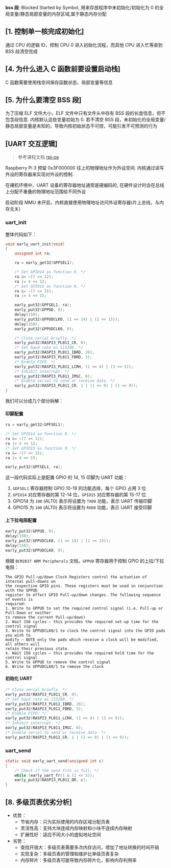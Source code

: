 **bss 段**: Blocked Started by Symbol, 用来存放程序中未初始化/初始化为 0 的全局变量/静态局部变量的内存区域,属于静态内存分配

## [1. 控制单一核完成初始化]
通过 CPU 的逻辑 ID，控制 CPU 0 进入初始化流程，而其他 CPU 进入忙等直到 BSS 段清空完成

## [4. 为什么进入 C 函数前要设置启动栈]
C 函数需要使用栈空间保存函数状态、局部变量等信息

## [5. 为什么要清空 BSS 段]
为了压缩 ELF 文件大小，ELF 文件中只有文件头中存有 BSS 段的长度信息，但不包含段信息. 内核默认这些变量初始为 0. 若不清空 BSS 段，未初始化的全局变量/静态局部变量是未知的，导致内核初始状态不可控，可能引发不可预测的行为

## [UART 交互逻辑]
> 参考课程文档 [rpi-os](https://github.com/s-matyukevich/raspberry-pi-os/blob/master/docs/lesson01/rpi-os.md)

Raspberry Pi 3 预留 0x3F000000 往上的物理地址作为外设空间. 内核通过读写外设的寄存器来实现对外设的控制. 

在裸机环境中，UART 设备的寄存器地址通常是硬编码的, 在硬件设计时会在总线上分配不重叠的物理地址范围给不同外设

启动阶段 MMU 未开启，内核直接使用物理地址访问外设寄存器(片上总线，与内存无关)

### **uart_init**
整体代码如下：
```C
void early_uart_init(void)
{
    unsigned int ra;

    ra = early_get32(GPFSEL1);

    /* Set GPIO14 as function 0. */
    ra &= ~(7 << 12);
    ra |= 4 << 12;
    /* Set GPIO15 as function 0. */
    ra &= ~(7 << 15);
    ra |= 4 << 15;

    early_put32(GPFSEL1, ra);
    early_put32(GPPUD, 0);
    delay(150);
    early_put32(GPPUDCLK0, (1 << 14) | (1 << 15));
    delay(150);
    early_put32(GPPUDCLK0, 0);

    /* Close serial briefly. */
    early_put32(RASPI3_PL011_CR, 0);
    /* Set baud rate as 115200. */
    early_put32(RASPI3_PL011_IBRD, 26);
    early_put32(RASPI3_PL011_FBRD, 3);
    /* Enable FIFO. */
    early_put32(RASPI3_PL011_LCRH, (1 << 4) | (3 << 5));
    /* Inhibit interrupt. */
    early_put32(RASPI3_PL011_IMSC, 0);
    /* Enable serial to send or receive data. */
    early_put32(RASPI3_PL011_CR, 1 | (1 << 8) | (1 << 9));
}
```
我们可以分成几个部分拆解：

#### 印脚配置
```C
ra = early_get32(GPFSEL1);

/* Set GPIO14 as function 0. */
ra &= ~(7 << 12);
ra |= 4 << 12;
/* Set GPIO15 as function 0. */
ra &= ~(7 << 15);
ra |= 4 << 15;

early_put32(GPFSEL1, ra);
```
这一段代码实际上是配置 GPIO 的 14, 15 印脚为 UART 功能：
1. `GDFSEL1` 寄存器控制 GPIO 10-19 的功能选择，每个 GPIO 占用 3 位
2. `GPIO14` 对应寄存器的第 12-14 位，`GPIO15` 对应寄存器的第 15-17 位
3. GPIO14 为 `100` (ALT0) 表示将设置为 `TXD0` 功能，表示 UART 传输印脚
4. GPIO15 为 `100` (ALT0) 表示将设置为 `RXD0` 功能，表示 UART 接受印脚
    
#### 上下拉电阻配置
```C
early_put32(GPPUD, 0);
delay(150);
early_put32(GPPUDCLK0, (1 << 14) | (1 << 15));
delay(150);
early_put32(GPPUDCLK0, 0);
```
根据 `BCM2837 ARM Peripherals` 文档，`GPPUD` 寄存器用于控制 GPIO 的上拉/下拉电阻：
```
The GPIO Pull-up/down Clock Registers control the actuation of internal pull-downs on
the respective GPIO pins. These registers must be used in conjunction with the GPPUD
register to effect GPIO Pull-up/down changes. The following sequence of events is
required:
1. Write to GPPUD to set the required control signal (i.e. Pull-up or Pull-Down or neither
to remove the current Pull-up/down)
2. Wait 150 cycles – this provides the required set-up time for the control signal
3. Write to GPPUDCLK0/1 to clock the control signal into the GPIO pads you wish to
modify – NOTE only the pads which receive a clock will be modified, all others will
retain their previous state.
4. Wait 150 cycles – this provides the required hold time for the control signal
5. Write to GPPUD to remove the control signal
6. Write to GPPUDCLK0/1 to remove the clock
```

#### 初始化 UART
```C
/* Close serial briefly. */
early_put32(RASPI3_PL011_CR, 0);
/* Set baud rate as 115200. */
early_put32(RASPI3_PL011_IBRD, 26);
early_put32(RASPI3_PL011_FBRD, 3);
/* Enable FIFO. */
early_put32(RASPI3_PL011_LCRH, (1 << 4) | (3 << 5));
/* Inhibit interrupt. */
early_put32(RASPI3_PL011_IMSC, 0);
/* Enable serial to send or receive data. */
early_put32(RASPI3_PL011_CR, 1 | (1 << 8) | (1 << 9));
```

### **uart_send**
```C
static void early_uart_send(unsigned int c)
{
	/* Check if the send fifo is full. */
	while (early_uart_fr() & (1 << 5));
	early_put32(RASPI3_PL011_DR, c);
}
```

## [8. 多级页表优劣分析]
- 优势：
    - 节省内存：只为实际使用的内存区域分配页表
    - 灵活性高：支持大块连续内存映射和小块不连续内存映射
    - 扩展性好：适应不同大小的虚拟地址空间
- 劣势：
    - 查找开销大：多级页表需要多次内存访问，增加了地址转换的时间开销
    - 实现复杂：多级页表的管理和维护比单级页表复杂
    - 内存碎片：多级页表可能导致内存碎片化，影响内存利用率

> 

